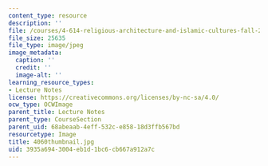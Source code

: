 ```yaml
---
content_type: resource
description: ''
file: /courses/4-614-religious-architecture-and-islamic-cultures-fall-2002/3935a6943004eb1d1bc6cb667a912a7c_4060thumbnail.jpg
file_size: 25635
file_type: image/jpeg
image_metadata:
  caption: ''
  credit: ''
  image-alt: ''
learning_resource_types:
- Lecture Notes
license: https://creativecommons.org/licenses/by-nc-sa/4.0/
ocw_type: OCWImage
parent_title: Lecture Notes
parent_type: CourseSection
parent_uid: 68abeaab-4eff-532c-e858-18d3ffb567bd
resourcetype: Image
title: 4060thumbnail.jpg
uid: 3935a694-3004-eb1d-1bc6-cb667a912a7c
---
```

